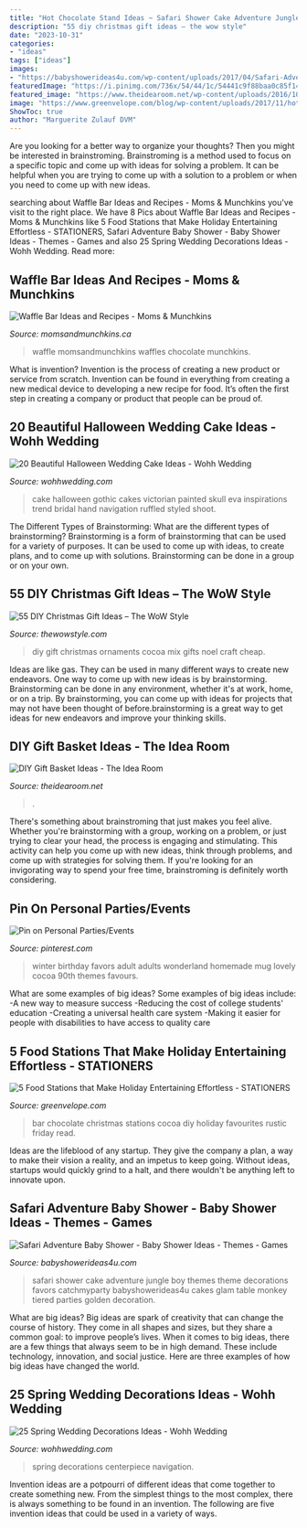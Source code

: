 ```yaml
---
title: "Hot Chocolate Stand Ideas ~ Safari Shower Cake Adventure Jungle Boy Themes Theme Decorations Favors Catchmyparty Babyshowerideas4u Cakes Glam Table Monkey Tiered Parties Golden Decoration"
description: "55 diy christmas gift ideas – the wow style"
date: "2023-10-31"
categories:
- "ideas"
tags: ["ideas"]
images:
- "https://babyshowerideas4u.com/wp-content/uploads/2017/04/Safari-Adventure-Baby-Shower-Tiered-Cake-600x563.jpg"
featuredImage: "https://i.pinimg.com/736x/54/44/1c/54441c9f88baa0c85f14b2ae2cbb71f6--adult-party-favors-party-favours.jpg"
featured_image: "https://www.theidearoom.net/wp-content/uploads/2016/10/Hot-Chocolate-Basket-1.jpg"
image: "https://www.greenvelope.com/blog/wp-content/uploads/2017/11/hot1.png"
ShowToc: true
author: "Marguerite Zulauf DVM"
---
```



Are you looking for a better way to organize your thoughts? Then you might be interested in brainstroming. Brainstroming is a method used to focus on a specific topic and come up with ideas for solving a problem. It can be helpful when you are trying to come up with a solution to a problem or when you need to come up with new ideas.

	

		
searching about Waffle Bar Ideas and Recipes - Moms &amp; Munchkins you've visit to the right place. We have 8 Pics about Waffle Bar Ideas and Recipes - Moms &amp; Munchkins like 5 Food Stations that Make Holiday Entertaining Effortless - STATIONERS, Safari Adventure Baby Shower - Baby Shower Ideas - Themes - Games and also 25 Spring Wedding Decorations Ideas - Wohh Wedding. Read more:
		
    
## Waffle Bar Ideas And Recipes - Moms &amp; Munchkins

<img loading=lazy src="https://www.momsandmunchkins.ca/wp-content/uploads/2017/10/waffle-bar-3-683x1024.jpg" onerror="this.onerror=null;this.src='https://tse1.mm.bing.net/th?id=OIP.5J8qttnbF7Pq1DzCOH1BbQHaLG&amp;pid=15.1';" alt="Waffle Bar Ideas and Recipes - Moms &amp; Munchkins">

_Source: momsandmunchkins.ca_

>waffle momsandmunchkins waffles chocolate munchkins. 

	

What is invention?
Invention is the process of creating a new product or service from scratch. Invention can be found in everything from creating a new medical device to developing a new recipe for food. It’s often the first step in creating a company or product that people can be proud of.

    
## 20 Beautiful Halloween Wedding Cake Ideas - Wohh Wedding

<img loading=lazy src="http://wohhwedding.com/wp-content/uploads/2016/06/Victorian-Gothic-Halloween-Wedding-Cake.jpg" onerror="this.onerror=null;this.src='https://tse1.mm.bing.net/th?id=OIP.QiuBFf7ExU-j91vAQMzRuADIEs&amp;pid=15.1';" alt="20 Beautiful Halloween Wedding Cake Ideas - Wohh Wedding">

_Source: wohhwedding.com_

>cake halloween gothic cakes victorian painted skull eva inspirations trend bridal hand navigation ruffled styled shoot. 

	

The Different Types of Brainstorming: What are the different types of brainstorming?
Brainstorming is a form of brainstorming that can be used for a variety of purposes. It can be used to come up with ideas, to create plans, and to come up with solutions. Brainstorming can be done in a group or on your own.

    
## 55 DIY Christmas Gift Ideas – The WoW Style

<img loading=lazy src="http://thewowstyle.com/wp-content/uploads/2014/11/Hot-Cocoa-Mix-Ornaments.jpg" onerror="this.onerror=null;this.src='https://tse4.mm.bing.net/th?id=OIP.FEVtl9xgzA5QJRR8_1QS4wHaQX&amp;pid=15.1';" alt="55 DIY Christmas Gift Ideas – The WoW Style">

_Source: thewowstyle.com_

>diy gift christmas ornaments cocoa mix gifts noel craft cheap. 

	

Ideas are like gas. They can be used in many different ways to create new endeavors. One way to come up with new ideas is by brainstorming. Brainstorming can be done in any environment, whether it's at work, home, or on a trip. By brainstorming, you can come up with ideas for projects that may not have been thought of before.brainstorming is a great way to get ideas for new endeavors and improve your thinking skills.

    
## DIY Gift Basket Ideas - The Idea Room

<img loading=lazy src="https://www.theidearoom.net/wp-content/uploads/2016/10/Hot-Chocolate-Basket-1.jpg" onerror="this.onerror=null;this.src='https://tse2.mm.bing.net/th?id=OIP.dQBuA9nWqn5i5bZGY0yjvgHaLH&amp;pid=15.1';" alt="DIY Gift Basket Ideas - The Idea Room">

_Source: theidearoom.net_

>. 

	

There's something about brainstroming that just makes you feel alive. Whether you're brainstorming with a group, working on a problem, or just trying to clear your head, the process is engaging and stimulating. This activity can help you come up with new ideas, think through problems, and come up with strategies for solving them. If you're looking for an invigorating way to spend your free time, brainstroming is definitely worth considering.

    
## Pin On Personal Parties/Events

<img loading=lazy src="https://i.pinimg.com/736x/54/44/1c/54441c9f88baa0c85f14b2ae2cbb71f6--adult-party-favors-party-favours.jpg" onerror="this.onerror=null;this.src='https://tse1.mm.bing.net/th?id=OIP.8BDjhpuhxf-YiP6gSICsLAHaHa&amp;pid=15.1';" alt="Pin on Personal Parties/Events">

_Source: pinterest.com_

>winter birthday favors adult adults wonderland homemade mug lovely cocoa 90th themes favours. 

	

What are some examples of big ideas?
Some examples of big ideas include: 
-A new way to measure success 
-Reducing the cost of college students' education 
-Creating a universal health care system
-Making it easier for people with disabilities to have access to quality care

    
## 5 Food Stations That Make Holiday Entertaining Effortless - STATIONERS

<img loading=lazy src="https://www.greenvelope.com/blog/wp-content/uploads/2017/11/hot1.png" onerror="this.onerror=null;this.src='https://tse4.mm.bing.net/th?id=OIP.sfXBr7xLy4HRbpbsEM7DngHaLH&amp;pid=15.1';" alt="5 Food Stations that Make Holiday Entertaining Effortless - STATIONERS">

_Source: greenvelope.com_

>bar chocolate christmas stations cocoa diy holiday favourites rustic friday read. 

	

Ideas are the lifeblood of any startup. They give the company a plan, a way to make their vision a reality, and an impetus to keep going. Without ideas, startups would quickly grind to a halt, and there wouldn't be anything left to innovate upon.

    
## Safari Adventure Baby Shower - Baby Shower Ideas - Themes - Games

<img loading=lazy src="https://babyshowerideas4u.com/wp-content/uploads/2017/04/Safari-Adventure-Baby-Shower-Tiered-Cake-600x563.jpg" onerror="this.onerror=null;this.src='https://tse3.mm.bing.net/th?id=OIP.9t5gvSjr1xKSkxvI17szzgHaG8&amp;pid=15.1';" alt="Safari Adventure Baby Shower - Baby Shower Ideas - Themes - Games">

_Source: babyshowerideas4u.com_

>safari shower cake adventure jungle boy themes theme decorations favors catchmyparty babyshowerideas4u cakes glam table monkey tiered parties golden decoration. 

	

What are big ideas?
Big ideas are spark of creativity that can change the course of history. They come in all shapes and sizes, but they share a common goal: to improve people’s lives. When it comes to big ideas, there are a few things that always seem to be in high demand. These include technology, innovation, and social justice. Here are three examples of how big ideas have changed the world.

    
## 25 Spring Wedding Decorations Ideas - Wohh Wedding

<img loading=lazy src="http://wohhwedding.com/wp-content/uploads/2016/05/Spring-Wedding-Centerpiece-Decorations.jpg" onerror="this.onerror=null;this.src='https://tse2.mm.bing.net/th?id=OIP.vlwjkIT0S670O4cJGy-3fAHaLH&amp;pid=15.1';" alt="25 Spring Wedding Decorations Ideas - Wohh Wedding">

_Source: wohhwedding.com_

>spring decorations centerpiece navigation. 

	

Invention ideas are a potpourri of different ideas that come together to create something new. From the simplest things to the most complex, there is always something to be found in an invention. The following are five invention ideas that could be used in a variety of ways.

